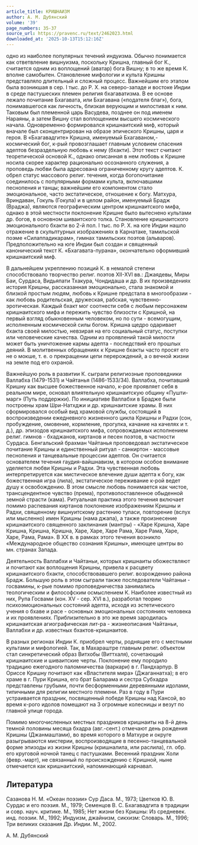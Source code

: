 ```yaml
---
article_title: КРИШНАИЗМ
author: А. М. Дубянский
volume: '39'
page_numbers: 35-37
source_url: https://pravenc.ru/text/2462023.html
downloaded_at: '2025-10-13T15:12:16Z'
---
```


одно из наиболее популярных течений индуизма. Обычно понимается как ответвление вишнуизма, поскольку Кришна, главный бог К., считается одним из воплощений (аватар) бога Вишну; в то же время К. вполне самобытен. Становление мифологии и культа Кришны представляло длительный и сложный процесс. Важнейшим его этапом была возникшая в сер. I тыс. до Р. Х. на северо-западе и востоке Индии в среде пастушеских племен религия бхагаватизма. В ее основе лежало почитание Бхагавата, или Бхагавана («подателя благ»), бога, понимавшегося как личность, близкая верующим и милостивая к ним. Таковым был племенной царь Васудева, позднее он под именем Нараяны, а затем Вишну стал воплощением высшего космического начала. Одновременно формировался кришнаитский миф, который вначале был сконцентрирован на образе эпического Кришны, царя и героя. В «Бхагавадгите» Кришна, именуемый Бхагаваном,- космический бог, к-рый провозглашает главным условием спасения адептов безраздельную любовь к нему (бхакти). Этот текст считают теоретической основой К., однако описанная в нем любовь к Кришне носила скорее характер рационально осознанного служения, а проповедь любви была адресована ограниченному кругу адептов. К. обрел статус массового религ. течения, когда богопочитание соединилось с популярными формами культа, включавшими песнопения и танцы; важнейшим его компонентом стало эмоциональное, часто экстатическое, отношение к богу. Матхура, Вриндаван, Гокуль (Гокула) и в целом район, именуемый Брадж (Враджа), являются географическим центром кришнаитского мифа, однако в этой местности поклонение Кришне было вытеснено культами др. богов, в основном шиваитского толка. Становление кришнаитского эмоционального бхакти во 2-й пол. I тыс. по Р. Х. на юге Индии нашло отражение в скульптурных изображениях в Карнатаке, тамильской поэме «Силаппадикарам», гимнах тамильских поэтов (альваров). Предположительно на юге Индии был создан и священный канонический текст К. «Бхагавата-пурана», окончательно оформивший кришнаитский миф.

В дальнейшем укреплению позиций К. в немалой степени способствовало творчество религ. поэтов XII-XVI вв.: Джаядевы, Миры Баи, Сурдаса, Видьяпати Тхакура, Чондидаша и др. В их произведениях история Кришны, рассказанная эмоционально, стала знакомой и близкой простым людям, любовь к Кришне предстала в многообразии - как любовь родительская, дружеская, рабская, чувственно-эротическая. Каждый бхакт мог соотнести себя с любым персонажем кришнаитского мифа и пережить чувство близости с Кришной, на первый взгляд обыкновенным человеком, но по сути - всемогущим, исполненным космической силы богом. Кришна щедро одаривает бхакта своей милостью, невзирая на его социальный статус, поступки или человеческие качества. Одним из проявлений такой милости может быть уничтожение кармы адепта - последствий его прошлых деяний. В молитвенных обращениях к Кришне бхакты часто просят его не о мокше, т. е. о прекращении цепи перерождений, а о вечной жизни на земле под его охраной.

Важнейшую роль в развитии К. сыграли религиозные проповедники Валлабха (1479-1531) и Чайтанья (1486-1533/34). Валлабха, почитавший Кришну как высшее божественное начало, к-рое проявляет себя в реальном мире, основал влиятельную кришнаитскую общину «Пушти-марг» (Путь поддержки). По инициативе Валлабхи в Брадже были построены храм Шри-Натхджи и др. кришнаитские храмы. В них сформировался особый вид храмовой службы, состоящий в воспроизведении ежедневного жизненного цикла Кришны и Радхи (сон, пробуждение, омовение, кормление, прогулка, качание на качелях и т. д.), др. эпизодов кришнаитского мифа, сопровождаемых исполнением религ. гимнов - бхаджанов, киртанов и песен поэтов, в частности Сурдаса. Бенгальский брахман Чайтанья проповедовал экстатическое почитание Кришны и единственный ритуал - санкиртон - массовые песнопения и танцевальные процессии адептов. Он считается основателем течения гаудия-вайшнавизм, в котором особое внимание уделяется любви Кришны и Радхи. Эта чувственная любовь интерпретируется как мистическое влечение души адепта к богу, как божественная игра (лила), экстатическое переживание к-рой ведет душу к освобождению. В этом смысле любовь понимается как чистое, трансцендентное чувство (према), противопоставленное обыденной земной страсти (кама). Ритуальная практика этого течения включает помимо распевания киртанов поклонение изображениям Кришны и Радхи, священному вишнуитскому растению туласи, повторение (вслух или мысленно) имен Кришны (нама джапа), а также произнесение кришнаитского священного заклинания (мантры) - «Харе Кришна, Харе Кришна, Кришна, Кришна, Харе, Харе, Харе Рама, Харе Рама, Харе, Харе, Рама, Рама». В XX в. в рамках этого течения возникло «Международное общество сознания Кришны», имеющее центры во мн. странах Запада.

Деятельность Валлабхи и Чайтаньи, которых кришнаиты обожествляют и почитают как воплощения Кришны, привела к расцвету кришнаитского бхакти, способствовавшего религ. возрождению района Брадж. Большую роль в этом сыграли также последователи Чайтаньи - госвамины, к-рые помимо проповедничества занимались теологическим и философским осмыслением К. Наиболее известный из них, Рупа Госвами (кон. XV - сер. XVI в.), разработал теорию психоэмоциональных состояний адепта, исходя из эстетического учения о бхаве и расе - основных эмоциональных состояниях человека и их проявлениях. Приблизительно в это же время зародилась кришнаитская агиографическая лит-ра - жизнеописания Чайтаньи, Валлабхи и др. известных бхактов-кришнаитов.

В разных регионах Индии К. приобрел черты, роднящие его с местными культами и мифологией. Так, в Махараштре главным религ. объектом стал синкретический образ Витхобы (Виттхаля), сочетающий кришнаитские и шиваитские черты. Поклонение ему породило традицию ежегодного паломничества (варкари) в г. Пандхарпур. В Ориссе Кришну почитают как «Властителя мира» (Джаганнатха); в его храме в г. Пури Кришна, его брат Баларама и сестра Субхадра представлены грубыми, почти бесформенными деревянными идолами, типичными для религии местного племени. Раз в году в Пури устраивается праздник, посвященный победе Кришны над Кансой, во время к-рого идолов помещают на 3 огромные колесницы и везут по главной улице города.

Помимо многочисленных местных праздников кришнаиты на 8-й день темной половины месяца бхадра (авг.-сент.) отмечают день рождения Кришны (Джанмаштами), во время которого в Матхуре и округе разыгрываются мистерии, воспроизводящие в песенно-танцевальной форме эпизоды из жизни Кришны (кришналила, или раслила), гл. обр. его круговой ночной танец с пастушками. Весенний праздник Холи (февр.-март), не связанный по происхождению с Кришной, ныне отмечается как кришнаитский, напоминающий карнавал.

## Литература

Сазанова Н. М. «Океан поэзии» Сур Даса. М., 1973; Цветков Ю. В. Сурдас и его поэзия. М., 1979; Семенцов В. С. Бхагавадгита в традиции и совр. науч. критике. М., 1985; Нет жизни без Кришны: Из средневек. инд. поэзии. М., 1992; Индуизм, джайнизм, сикхизм: Словарь. М., 1996; Три великих сказания Др. Индии. М., 2002.

А. М. Дубянский
